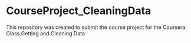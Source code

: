 # CourseProject_CleaningData
This repository was created to submit the course project for the Coursera Class Getting and Cleaning Data
